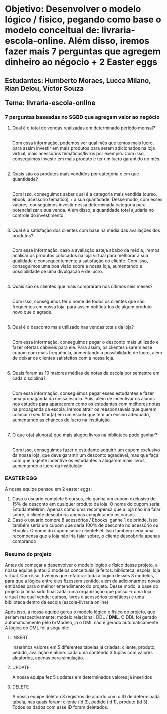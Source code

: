 <h1>Objetivo: Desenvolver o modelo lógico / físico, pegando como base o modelo conceitual de: livraria-escola-online. Além disso, iremos fazer mais 7 perguntas que agregem dinheiro ao négocio + 2 Easter eggs</h1>

<h2>
  <p>Estudantes: Humberto Moraes, Lucca Milano, Rian Delou, Victor Souza</p>
  <p>Tema: livraria-escola-online</p>
</h2>

<h3> 7 perguntas baseadas no SGBD que agregam valor ao negócio</h3>  
  <ol>
    <li>Qual é o total de vendas realizadas em determinado período mensal?</li>
    <br>
    <p>Com essa informação, podemos ver qual mês que temos mais lucro, para assim investir em mais produtos para serem adicionados na loja virtual, mais acessórios temáticos/livros por exemplo. Com isso, conseguimos investir em mais produto e ter um lucro garantido no mês.</p>
    <br>
    <li>Quais são os produtos mais vendidos por categoria e em que quantidade?</li>
    <br>
    <p>Com isso, conseguimos saber qual é a categoria mais vendida (curso, ebook, acessorio tematico) + a sua quantidade. Desse modo, com esses valores, conseguimos investir nessa determinada categoria para potencializar a sua venda. Além disso, a quantidade total ajudaria no controle do investimento.</p>
    <br>
    <li>Qual é a satisfação dos clientes com base na média das avaliações dos produtos?</li>
    <br>
    <p>Com essa informação, caso a avaliação esteja abaixo da média, iremos analisar os produtos colocados na loja virtual para melhorar a sua qualidade e consequentemente a satisfação do cliente. Com isso, conseguimos uma boa visão sobre a nossa loja, aumentando a possibilidade de uma divulgação e de lucro.</p>
    <br>
    <li>Quais são os clientes que mais compraram nos últimos seis meses?</li>
    <br>
    <p>Com isso, consegumos ter o nome de todos os clientes que são frequentes em nossa loja, para assim notificá-los de algum produto novo que o agrade.</p>
    <br>
    <li>Qual é o desconto mais utilizado nas vendas totais da loja?</li>
    <br>
    <p>Com essa informação, conseguimos pegar o desconto mais utilizado e fazer ofertas cabiveis para ele. Para assim, os clientes usarem esse cupom com mais frequência, aumentando a possibilidade de lucro, além de deixar os clientes satisfeitos com a nossa loja.</p>
    <br>
    <li>Quais foram as 10 maiores médias de notas da escola por semestre em cada disciplina?</li>
    <br>
    <p>Com essa informação, conseguimos pegar esses estudantes e fazer uma propaganda da nossa escola. Pois, além de incentivar os alunos nos estudos para aparecerem como os estudantes com melhores notas na propaganda da escola, iremos atrair os reesponsaveis que querem colocar o seu filho(a) em um escola que tem um ensino adequado, aumentando as chances de lucro na instituição</p>
    <br>
    <li>O que o(a) aluno(a) que mais alugou livros na biblioteca pode ganhar? </li>
    <br>
    <p> Com isso, conseguimos fazer o estudante adquirir um cupom exclusivo da nossa loja, que deve garantir um desconto agradável, mas que faça com que a gente incentive os estudantes a alugarem mais livros, aumentando o lucro da instituição</p>
  </ol>

   <h3>EASTER EGG</h3>
   <p>A nossa equipe pensou em 2 easter eggs:</p>
   <ol>
     <li> Caso o usuário complete 5 cursos, ele ganha um cupom exclusivo de 15% de desconto em qualquer produto da loja. O nome do cupom seria: EstudanteMirim. Apenas como uma recompensa que a loja não iria falar sobre, o cliente descobriria apenas completando os cursos.</li>
     <li> Caso o usuário compre 8 acessórios / Ebooks, ganhe 1 de brinde. Isso também seria um cupom que daria 100% de desconto no acessório ou Ebooks. O nome do cupom seria: clienteFiel. Isso também seria uma recompensa que a loja não iria falar sobre, o cliente descobriria apenas comprando</li>
   </ol>

<h3>Resumo do projeto</h3>
  <p>Antes de começar a desenvolver o modelo lógico e físico desse projeto, a nossa equipe juntou 3 modelos conceituais já feitos: biblioteca, escola, loja virtual. Com isso, tivemos que refatorar toda a lógica desses 3 modelos, para que a lógica entre eles fizessem sentido, além de adicionarmos novas entidades para o melhor entendimento do projeto. Desse modo, a base do projeto já tinha sido finalizada: uma organização que possui-> uma loja virtual (na qual vende: cursos, livros e acessórios temáticos) e uma biblioteca dentro da escola (escola-livraria online)</p>
  <p>Após isso, a nossa equipe gerou o modelo lógico e físico do projeto, que seriam respectivamente: modelo relacional, DDL / <strong>DML</strong>. O DDL foi gerado automaticamente pelo brModelo, já o DML não é gerado automaticamente. A lógica do DML foi a seguinte:</p>
  <ol>
    <li>INSERT</li>
    <p>Inserimos valores em 5 diferentes tabelas já criadas: cliente, produto, pedido, avaliação e aluno. cada uma contendo 3 tuplas com valores aleatorios, apenas para simulação.</p>
    <li>UPDATE</li>
    <p>A nossa equipe fez 5 updates em determinados valores já inseridos</p>
    <li>DELETE</li>
    <p>A nossa equipe deletou 3 registros de acordo com o ID de determinada tabela, nas quais foram: cliente (id 3), pedido (id 1), produto (id 3). Todos os dados com esse ID foram deletados. </p>
  </ol>
